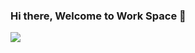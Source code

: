 ### Hi there, Welcome to Work Space 👋

![](https://github-readme-stats.vercel.app/api?username=RobinMalfait&show_icons=true&count_private=true)

<!--
**TashfeenRao/TashfeenRao** is a ✨ _special_ ✨ repository because its `README.md` (this file) appears on your GitHub profile.

Here are some ideas to get you started:

- 🔭 I’m currently working on ...
- 🌱 I’m currently learning ...
- 👯 I’m looking to collaborate on ...
- 🤔 I’m looking for help with ...
- 💬 Ask me about ...
- 📫 How to reach me: ...
- 😄 Pronouns: ...
- ⚡ Fun fact: ...
-->
